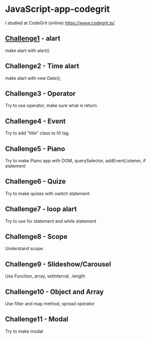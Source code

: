 # JavaScript-app-codegrit
I studied at CodeGrit (online) https://www.codegrit.jp/

## [Challenge1](https://github.com/kanamitomato/js-sample-code/tree/master/challenge1-alart) - alart
make alart with alart()

## Challenge2 - Time alart
make alart with new Date();

## Challenge3 - Operator
Try to use operator, make sure what is return.

## Challenge4 - Event
Try to add "title" class to h1 tag

## Challenge5 - Piano
Try to make Piano app with DOM, querySelector, addEventListener, if statement

## Challenge6 - Quize
Try to make quizes with switch statement

## Challenge7 - loop alart
Try to use for statement and while statement

## Challenge8 - Scope
Understand scope. 

## Challenge9 - Slideshow/Carousel
Use Function, array, setInterval, .length

## Challenge10 - Object and Array
Use filter and map method, spread operator

## Challenge11 - Modal
Try to make modal
